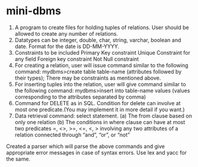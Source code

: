 # mini-dbms
1.  A program to create files for holding tuples of relations. User should be allowed to create any number of relations. 
2.	Datatypes can be integer, double, char, string, varchar, boolean and date. Format for the date is DD-MM-YYYY.  
3.	Constraints to be included
      Primary Key constraint
      Unique Constraint for any field
      Foreign key constraint
      Not Null constraint
4.	For creating a relation, user will issue command similar to the following command:
mydbms>create table table-name  (attributes followed by their types); There may be constraints as mentioned above. 
5.	For inserting tuples into the relation, user will give command similar to the following command:
mydbms>insert into table-name values (values corresponding to the attributes separated by comma) 
6.   Command for DELETE as in SQL. 
Condition for delete can involve at most one predicate.(You may implement it in more detail if you want.)
7.   Data retrieval command: select statement. 
(a) The from clause based on only one relation
(b) The conditions in where clause can have at most two predicates =, <>, >=, <=, <, > involving any two attributes of a relation connected through “and”, “or”, or “not”


Created a parser which will parse the above commands and give appropriate error messages in case of syntax errors. Use lex and yacc for the same.
